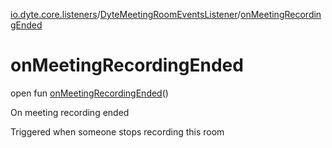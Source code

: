 [io.dyte.core.listeners](../index.md)/[DyteMeetingRoomEventsListener](index.md)/[onMeetingRecordingEnded](on-meeting-recording-ended.md)

# onMeetingRecordingEnded


open fun [onMeetingRecordingEnded](on-meeting-recording-ended.md)()

On meeting recording ended

Triggered when someone stops recording this room
